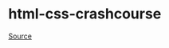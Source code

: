 # html-css-crashcourse
[Source](https://www.youtube.com/watch?v=Kl3nOXQjVnQ&ab_channel=DesignCourse)